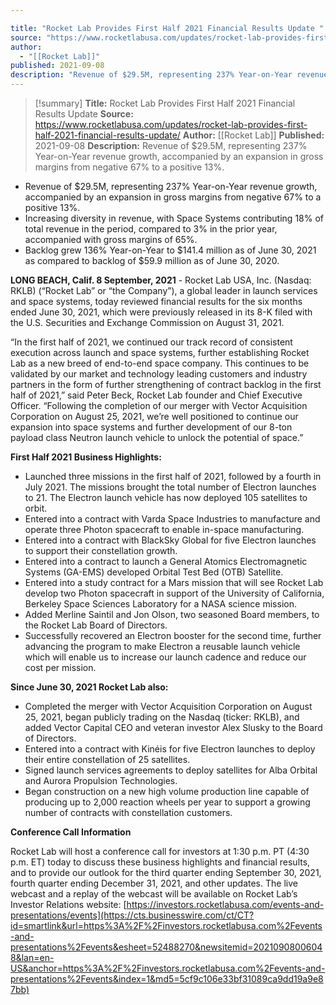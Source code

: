 ```yaml
---

title: "Rocket Lab Provides First Half 2021 Financial Results Update "
source: "https://www.rocketlabusa.com/updates/rocket-lab-provides-first-half-2021-financial-results-update/"
author:
  - "[[Rocket Lab]]"
published: 2021-09-08
description: "Revenue of $29.5M, representing 237% Year-on-Year revenue growth, accompanied by an expansion in gross margins from negative 67% to a positive 13%."
---
```

>[!summary]
**Title:** Rocket Lab Provides First Half 2021 Financial Results Update 
**Source:** https://www.rocketlabusa.com/updates/rocket-lab-provides-first-half-2021-financial-results-update/
**Author:** [[Rocket Lab]]
**Published:** 2021-09-08
**Description:** Revenue of $29.5M, representing 237% Year-on-Year revenue growth, accompanied by an expansion in gross margins from negative 67% to a positive 13%.

- Revenue of $29.5M, representing 237% Year-on-Year revenue growth, accompanied by an expansion in gross margins from negative 67% to a positive 13%.
- Increasing diversity in revenue, with Space Systems contributing 18% of total revenue in the period, compared to 3% in the prior year, accompanied with gross margins of 65%.
- Backlog grew 136% Year-on-Year to $141.4 million as of June 30, 2021 as compared to backlog of $59.9 million as of June 30, 2020.

**LONG BEACH, Calif. 8 September, 2021** - Rocket Lab USA, Inc. (Nasdaq: RKLB) (“Rocket Lab” or “the Company”), a global leader in launch services and space systems, today reviewed financial results for the six months ended June 30, 2021, which were previously released in its 8-K filed with the U.S. Securities and Exchange Commission on August 31, 2021.

“In the first half of 2021, we continued our track record of consistent execution across launch and space systems, further establishing Rocket Lab as a new breed of end-to-end space company. This continues to be validated by our market and technology leading customers and industry partners in the form of further strengthening of contract backlog in the first half of 2021,” said Peter Beck, Rocket Lab founder and Chief Executive Officer. “Following the completion of our merger with Vector Acquisition Corporation on August 25, 2021, we’re well positioned to continue our expansion into space systems and further development of our 8-ton payload class Neutron launch vehicle to unlock the potential of space.”

**First Half 2021 Business Highlights:**

- Launched three missions in the first half of 2021, followed by a fourth in July 2021. The missions brought the total number of Electron launches to 21. The Electron launch vehicle has now deployed 105 satellites to orbit.
- Entered into a contract with Varda Space Industries to manufacture and operate three Photon spacecraft to enable in-space manufacturing.
- Entered into a contract with BlackSky Global for five Electron launches to support their constellation growth.
- Entered into a contract to launch a General Atomics Electromagnetic Systems (GA-EMS) developed Orbital Test Bed (OTB) Satellite.
- Entered into a study contract for a Mars mission that will see Rocket Lab develop two Photon spacecraft in support of the University of California, Berkeley Space Sciences Laboratory for a NASA science mission.
- Added Merline Saintil and Jon Olson, two seasoned Board members, to the Rocket Lab Board of Directors.
- Successfully recovered an Electron booster for the second time, further advancing the program to make Electron a reusable launch vehicle which will enable us to increase our launch cadence and reduce our cost per mission.

**Since June 30, 2021 Rocket Lab also:**

- Completed the merger with Vector Acquisition Corporation on August 25, 2021, began publicly trading on the Nasdaq (ticker: RKLB), and added Vector Capital CEO and veteran investor Alex Slusky to the Board of Directors.
- Entered into a contract with Kinéis for five Electron launches to deploy their entire constellation of 25 satellites.
- Signed launch services agreements to deploy satellites for Alba Orbital and Aurora Propulsion Technologies.
- Began construction on a new high volume production line capable of producing up to 2,000 reaction wheels per year to support a growing number of contracts with constellation customers.

**Conference Call Information**

Rocket Lab will host a conference call for investors at 1:30 p.m. PT (4:30 p.m. ET) today to discuss these business highlights and financial results, and to provide our outlook for the third quarter ending September 30, 2021, fourth quarter ending December 31, 2021, and other updates. The live webcast and a replay of the webcast will be available on Rocket Lab’s Investor Relations website: [https://investors.rocketlabusa.com/events-and-presentations/events](https://cts.businesswire.com/ct/CT?id=smartlink&url=https%3A%2F%2Finvestors.rocketlabusa.com%2Fevents-and-presentations%2Fevents&esheet=52488270&newsitemid=20210908006048&lan=en-US&anchor=https%3A%2F%2Finvestors.rocketlabusa.com%2Fevents-and-presentations%2Fevents&index=1&md5=5cf9c106e33bf31089ca9dd19a9e87bb)